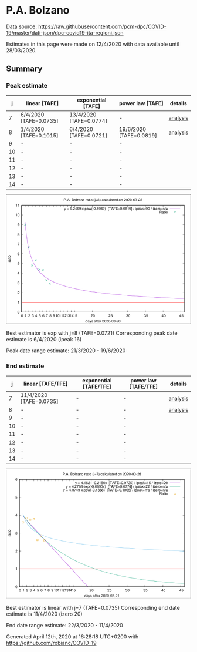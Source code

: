 # P.A. Bolzano


Data source: https://raw.githubusercontent.com/pcm-dpc/COVID-19/master/dati-json/dpc-covid19-ita-regioni.json

Estimates in this page were made on 12/4/2020 with data available until 28/03/2020.


## Summary 

### Peak estimate 
|j|linear [TAFE]|exponential [TAFE]|power law [TAFE]|details|
|---|----|-----------|---------|-------|
|7|6/4/2020 [TAFE=0.0735]|13/4/2020 [TAFE=0.0774]|-|[analysis](COVID-19_p.a._bolzano_j7_2020-03-28.md)|
|8|1/4/2020 [TAFE=0.1015]|6/4/2020 [TAFE=0.0721]|19/6/2020 [TAFE=0.0819]|[analysis](COVID-19_p.a._bolzano_j8_2020-03-28.md)|
|9|-|-|-||
|10|-|-|-||
|11|-|-|-||
|12|-|-|-||
|13|-|-|-||
|14|-|-|-||

![best peak estimate](COVID-19_p.a._bolzano_j8_2020-03-28.png)

Best estimator is exp with j=8 (TAFE=0.0721)
Corresponding peak date estimate is 6/4/2020 (ipeak 16)


Peak date range estimate: 21/3/2020 - 19/6/2020

### End estimate 
|j|linear [TAFE/TFE]|exponential [TAFE/TFE]|power law [TAFE/TFE]|details|
|---|----|-----------|---------|-------|
|7|11/4/2020 [TAFE=0.0735]|-|-|[analysis](COVID-19_p.a._bolzano_j7_2020-03-28.md)|
|8|-|-|-|[analysis](COVID-19_p.a._bolzano_j8_2020-03-28.md)|
|9|-|-|-||
|10|-|-|-||
|11|-|-|-||
|12|-|-|-||
|13|-|-|-||
|14|-|-|-||

![best zero estimate](COVID-19_p.a._bolzano_j7_2020-03-28.png)

Best estimator is linear with j=7 (TAFE=0.0735)
Corresponding end date estimate is 11/4/2020 (izero 20)


End date range estimate: 22/3/2020 - 11/4/2020

Generated April 12th, 2020 at 16:28:18 UTC+0200 with https://github.com/robianc/COVID-19

